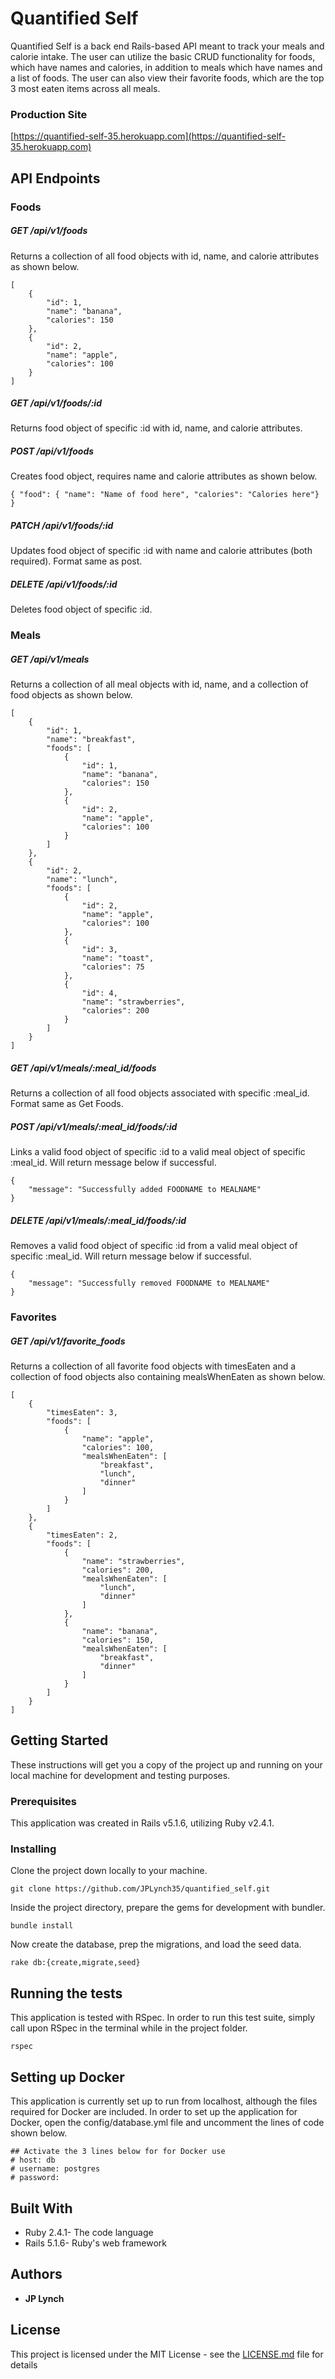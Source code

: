 # Quantified Self

Quantified Self is a back end Rails-based API meant to track your meals and calorie intake.  The user can utilize the basic CRUD functionality for foods, which have names and calories, in addition to meals which have names and a list of foods. The user can also view their favorite foods, which are the top 3 most eaten items across all meals.

### Production Site  
[https://quantified-self-35.herokuapp.com](https://quantified-self-35.herokuapp.com)

## API Endpoints
### Foods
##### GET /api/v1/foods
Returns a collection of all food objects with id, name, and calorie attributes as shown below.  
```
[
    {
        "id": 1,
        "name": "banana",
        "calories": 150
    },
    {
        "id": 2,
        "name": "apple",
        "calories": 100
    }
]
```
##### GET /api/v1/foods/:id
Returns food object of specific :id with id, name, and calorie attributes.  
##### POST /api/v1/foods
Creates food object, requires name and calorie attributes as shown below.  
```
{ "food": { "name": "Name of food here", "calories": "Calories here"} }
```
##### PATCH /api/v1/foods/:id
Updates food object of specific :id with name and calorie attributes (both required). Format same as post.
##### DELETE /api/v1/foods/:id
Deletes food object of specific :id.  
### Meals
##### GET /api/v1/meals
Returns a collection of all meal objects with id, name, and a collection of food objects as shown below.  
```
[
    {
        "id": 1,
        "name": "breakfast",
        "foods": [
            {
                "id": 1,
                "name": "banana",
                "calories": 150
            },
            {
                "id": 2,
                "name": "apple",
                "calories": 100
            }
        ]
    },
    {
        "id": 2,
        "name": "lunch",
        "foods": [
            {
                "id": 2,
                "name": "apple",
                "calories": 100
            },
            {
                "id": 3,
                "name": "toast",
                "calories": 75
            },
            {
                "id": 4,
                "name": "strawberries",
                "calories": 200
            }
        ]
    }
]
```
##### GET /api/v1/meals/:meal_id/foods
Returns a collection of all food objects associated with specific :meal_id.  Format same as Get Foods.
##### POST /api/v1/meals/:meal_id/foods/:id
Links a valid food object of specific :id to a valid meal object of specific :meal_id. Will return message below if successful.  
```
{
    "message": "Successfully added FOODNAME to MEALNAME"
}
```
##### DELETE /api/v1/meals/:meal_id/foods/:id
Removes a valid food object of specific :id from a valid meal object of specific :meal_id. Will return message below if successful.  
```
{
    "message": "Successfully removed FOODNAME to MEALNAME"
}
```
### Favorites
##### GET /api/v1/favorite_foods
Returns a collection of all favorite food objects with timesEaten and a collection of food objects also containing mealsWhenEaten as shown below.  
```
[
    {
        "timesEaten": 3,
        "foods": [
            {
                "name": "apple",
                "calories": 100,
                "mealsWhenEaten": [
                    "breakfast",
                    "lunch",
                    "dinner"
                ]
            }
        ]
    },
    {
        "timesEaten": 2,
        "foods": [
            {
                "name": "strawberries",
                "calories": 200,
                "mealsWhenEaten": [
                    "lunch",
                    "dinner"
                ]
            },
            {
                "name": "banana",
                "calories": 150,
                "mealsWhenEaten": [
                    "breakfast",
                    "dinner"
                ]
            }
        ]
    }
]
```

## Getting Started

These instructions will get you a copy of the project up and running on your local machine for development and testing purposes.

### Prerequisites

This application was created in Rails v5.1.6, utilizing Ruby v2.4.1. 

### Installing

Clone the project down locally to your machine.  
```
git clone https://github.com/JPLynch35/quantified_self.git
```  
Inside the project directory, prepare the gems for development with bundler.  
```
bundle install
``` 
Now create the database, prep the migrations, and load the seed data.
```
rake db:{create,migrate,seed}
``` 

## Running the tests

This application is tested with RSpec.  In order to run this test suite, simply call upon RSpec in the terminal while in the project folder.  
```
rspec
```

## Setting up Docker
This application is currently set up to run from localhost, although the files required for Docker are included.  In order to set up the application for Docker, open the config/database.yml file and uncomment the lines of code shown below.
```
## Activate the 3 lines below for for Docker use
# host: db
# username: postgres
# password:
```

## Built With

* Ruby 2.4.1- The code language
* Rails 5.1.6- Ruby's web framework

## Authors

* **JP Lynch**

## License

This project is licensed under the MIT License - see the [LICENSE.md](LICENSE.md) file for details
